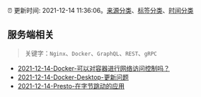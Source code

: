 :alarm_clock: 更新时间: 2021-12-14 11:36:06。[来源分类](../README.md)、[标签分类](../TAGS.md)、[时间分类](../TIMELINE.md)

## 服务端相关


> 关键字：`Nginx`、`Docker`、`GraphQL`、`REST`、`gRPC`



- [2021-12-14-Docker-可以对容器进行网络访问控制吗？](https://www.v2ex.com/t/822193) 
- [2021-12-14-Docker-Desktop-更新问题](https://www.v2ex.com/t/822188) 
- [2021-12-14-Presto-在字节跳动的应用](https://toutiao.io/k/tilys48) 